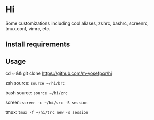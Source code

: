# Hi

Some customizations including cool aliases, zshrc, bashrc, screenrc, tmux.conf, vimrc, etc.

## Install requirements

## Usage

cd ~ && git clone https://github.com/m-yosefpor/hi

zsh source: `source ~/hi/brc`

bash source: `source ~/hi/zrc`

screen: `screen -c ~/hi/src -S session`

tmux: `tmux -f ~/hi/trc new -s session`
